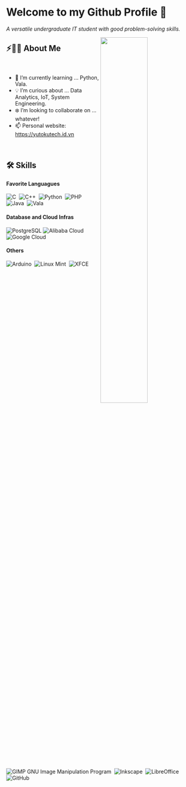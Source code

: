 # Welcome to my Github Profile 👋

<p><i> A versatile undergraduate IT student with good problem-solving skills.</i></p>

<img src="https://user-images.githubusercontent.com/89788120/167628634-549d2bdd-609e-4275-85af-1e1974da64ca.gif" width="50%" align="right" />

## ⚡🙋‍♂️ About Me

</br>

- 📖 I’m currently learning ... Python, Vala.
- 💡 I’m curious about ... Data Analytics, IoT, System Engineering.
- ❄️ I’m looking to collaborate on ... whatever!
- 📫 Personal website: https://yutokutech.id.vn

</br>

## 🛠️ Skills

#### Favorite Languagues

![C](https://img.shields.io/badge/c-%2300599C.svg?style=for-the-badge&logo=c&logoColor=white)&nbsp;
![C++](https://img.shields.io/badge/c++-%2300599C.svg?style=for-the-badge&logo=c%2B%2B&logoColor=white)&nbsp;
![Python](https://img.shields.io/badge/python-3670A0?style=for-the-badge&logo=python&logoColor=ffdd54)&nbsp;
![PHP](https://img.shields.io/badge/php-%23777BB4.svg?style=for-the-badge&logo=php&logoColor=white)&nbsp;
![Java](https://img.shields.io/badge/java-%23ED8B00.svg?style=for-the-badge&logo=openjdk&logoColor=white)&nbsp;
![Vala](https://img.shields.io/badge/Vala-7D4698?style=for-the-badge&logo=Vala&logoColor=white)&nbsp;
<!-- ![Shell Script](https://img.shields.io/badge/shell_script-%23121011.svg?style=for-the-badge&logo=gnu-bash&logoColor=white)&nbsp; -->

#### Database and Cloud Infras

![PostgreSQL](https://img.shields.io/badge/postgres-%23316192.svg?style=for-the-badge&logo=postgresql&logoColor=white)
![Alibaba Cloud](https://img.shields.io/badge/Alibaba%20Cloud-%23FF6701.svg?style=for-the-badge&logo=alibabacloud&logoColor=white)&nbsp;
![Google Cloud](https://img.shields.io/badge/Google%20Cloud-%234285F4.svg?style=for-the-badge&logo=google-cloud&logoColor=white)

#### Others

![Arduino](https://img.shields.io/badge/-Arduino-00979D?style=for-the-badge&logo=Arduino&logoColor=white)&nbsp;
![Linux Mint](https://img.shields.io/badge/Linux%20Mint-87CF3E?style=for-the-badge&logo=Linux%20Mint&logoColor=white)&nbsp;
![XFCE](https://img.shields.io/badge/XFCE-%232284F2.svg?style=for-the-badge&logo=xfce&logoColor=white)&nbsp;
![GIMP GNU Image Manipulation Program](https://img.shields.io/badge/Gimp-657D8B?style=for-the-badge&logo=gimp&logoColor=FFFFFF)&nbsp;
![Inkscape](https://img.shields.io/badge/Inkscape-e0e0e0?style=for-the-badge&logo=inkscape&logoColor=080A13)&nbsp;
![LibreOffice](https://img.shields.io/badge/Libre%20Office-%2318A303?style=for-the-badge&logo=LibreOffice&logoColor=white)&nbsp;
![GitHub](https://img.shields.io/badge/github-%23121011.svg?style=for-the-badge&logo=github&logoColor=white)&nbsp;


